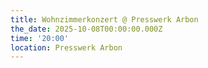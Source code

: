 ```yaml
---
title: Wohnzimmerkonzert @ Presswerk Arbon
the_date: 2025-10-08T00:00:00.000Z
time: '20:00'
location: Presswerk Arbon
---
```


